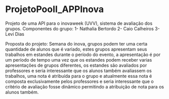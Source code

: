 # ProjetoPooII_APPInova
Projeto de uma API para o inovaweek (UVV), sistema de avaliação dos grupos.
Componentes do grupo:
1- Nathalia Bertordo
2- Caio Calheiros
3- Levi Dias

Proposta do projeto:
Semana do inova, grupos podem ter uma certa quantidade de alunos que é variado, estes grupos apresentam seus trabalhos em estandes durante o período do evento, a apresentação é por um período de tempo uma vez que os estandes podem receber varias apresentações de grupos diferentes, os estandes são avaliados por professores e seria interessante que os alunos também avaliassem os trabalhos, uma nota é atribuída para o grupo e atualmente essa nota é composta exclusivamente pelos professores e seria interessante que o critério de avaliação fosse dinâmico permitindo a atribuição de nota para os alunos também.
